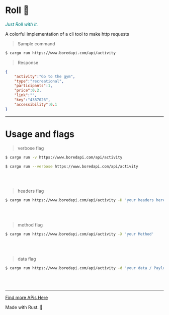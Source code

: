 # Roll 🎲

<i style="color:teal">Just Roll with it.</i>

A colorful implementation of a cli tool to make http requests


> Sample command

```bash
$ cargo run https://www.boredapi.com/api/activity 
```

> Response

```json
{
    "activity":"Go to the gym",
    "type":"recreational",
    "participants":1,
    "price":0.2,
    "link":"",
    "key":"4387026",
    "accessibility":0.1
}
```
***

# Usage and flags

> verbose flag

```bash
$ cargo run -v https://www.boredapi.com/api/activity 
```

```bash
$ cargo run --verbose https://www.boredapi.com/api/activity 
```

<br/><br/>

> headers flag

```bash
$ cargo run https://www.boredapi.com/api/activity -H 'your headers here'
```

<br/><br/>

> method flag

```bash
$ cargo run https://www.boredapi.com/api/activity -X 'your Method'
```

<br/><br/>

> data flag

```bash
$ cargo run https://www.boredapi.com/api/activity -d 'your data / Payload'
```

<br/><br/>

***
[Find more APis Here](https://apipheny.io/free-api/)

Made with Rust. 🦀
